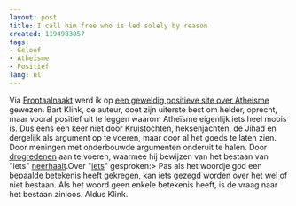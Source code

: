 ```yaml
---
layout: post
title: I call him free who is led solely by reason
created: 1194983857
tags:
- Geloof
- Atheïsme
- Positief
lang: nl
---
```

Via [Frontaalnaakt](http://www.peterbreedveld.com/archives/00001170.html) werd ik op [een geweldig positieve site over Atheisme](http://www.freewebs.com/deatheist/) gewezen. Bart Klink, de auteur, doet zijn uiterste best om helder, oprecht, maar vooral positief uit te leggen waarom Atheïsme eigenlijk iets heel moois is. Dus eens een keer niet door Kruistochten, heksenjachten, de Jihad en dergelijk als argument op te voeren, maar door al het goeds te laten zien. Door meningen met onderbouwde argumenten onderuit te halen. Door [drogredenen](http://bler.webschuur.com/herken_en_gebruik_de_drogreden) aan te voeren, waarmee hij bewijzen van het bestaan van "iets" [neerhaalt](http://www.freewebs.com/deatheist/Drogredenen.htm).Over "[iets](http://nl.wikipedia.org/wiki/Ietsisme)" gesproken:> Pas als het woordje god een bepaalde betekenis heeft gekregen, kan iets gezegd worden over het wel of niet bestaan. Als het woord geen enkele betekenis heeft, is de vraag naar het bestaan zinloos. Aldus Klink.
